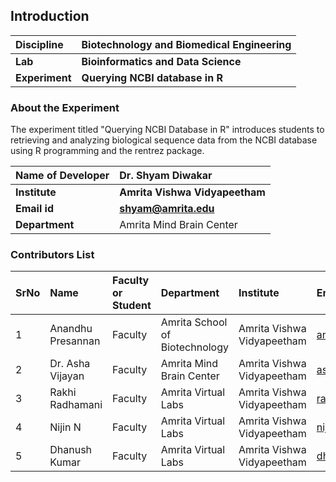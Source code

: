 ## Introduction


<b>Discipline | <b>	Biotechnology and Biomedical Engineering
:--|:--|
<b> Lab | <b> Bioinformatics and Data Science
<b> Experiment|     <b> Querying NCBI database in R

### About the Experiment 

The experiment titled "Querying NCBI Database in R" introduces students to retrieving and analyzing biological sequence data from the NCBI database using R programming and the rentrez package.

<b>Name of Developer | <b> Dr. Shyam Diwakar
:--|:--|
<b> Institute | <b>  Amrita Vishwa Vidyapeetham
<b> Email id|     <b>  shyam@amrita.edu
<b> Department |  Amrita Mind Brain Center

### Contributors List

SrNo | Name | Faculty or Student | Department| Institute | Email id
:--|:--|:--|:--|:--|:--|
1 | Anandhu Presannan | Faculty | Amrita School of Biotechnology | Amrita Vishwa Vidyapeetham | anandhupresannan@am.amrita.edu
2 | Dr. Asha Vijayan | Faculty | Amrita Mind Brain Center | Amrita Vishwa Vidyapeetham | ashavijayan@am.amrita.edu
3 | Rakhi Radhamani | Faculty | Amrita Virtual Labs | Amrita Vishwa Vidyapeetham | rakhir@am.amrita.edu
4 | Nijin N | Faculty | Amrita Virtual Labs | Amrita Vishwa Vidyapeetham | nijinn@am.amrita.edu
5 | Dhanush Kumar | Faculty | Amrita Virtual Labs | Amrita Vishwa Vidyapeetham | dhanushkumar@am.amrita.edu 
